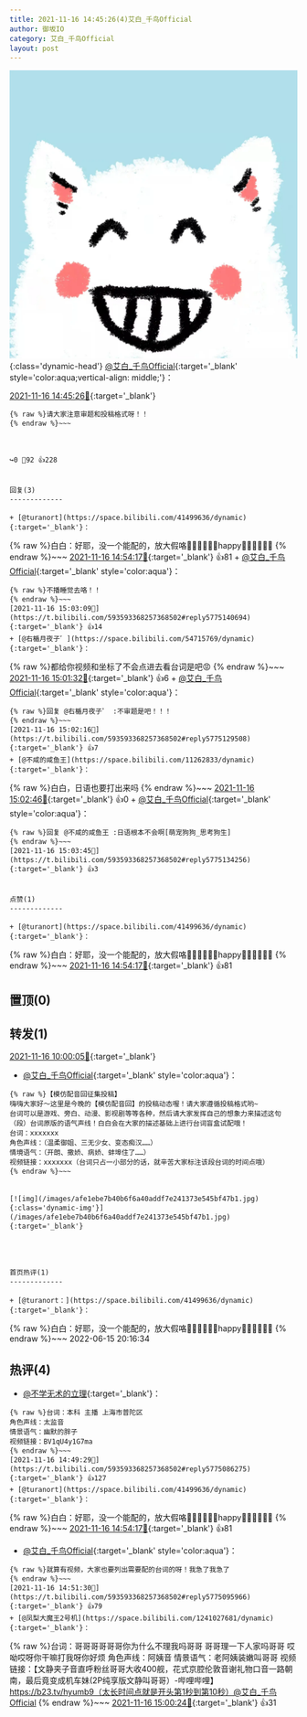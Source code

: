 ```yaml
---
title: 2021-11-16 14:45:26(4)艾白_千鸟Official
author: 御坂IO
category: 艾白_千鸟Official
layout: post
---
```


![img](/images/9ae8b9445fd0665cc014d9080156a45271be73c6.jpg){:class='dynamic-head'}
[@艾白_千鸟Official](https://space.bilibili.com/334537711/dynamic){:target='_blank' style='color:aqua;vertical-align: middle;'}：

[2021-11-16 14:45:26🔗](https://t.bilibili.com/593593368257368502){:target='_blank'}

~~~
{% raw %}请大家注意审题和投稿格式呀！！
{% endraw %}~~~



↪️0 💬92 👍228


回复(3)
-------------

+ [@turanort](https://space.bilibili.com/41499636/dynamic){:target='_blank'}：
~~~
{% raw %}白白：好耶，没一个能配的，放大假咯💃🏻💃🏻💃🏻happy💃🏻💃🏻💃🏻
{% endraw %}~~~
[2021-11-16 14:54:17🔗](https://t.bilibili.com/593593368257368502#reply5775102225){:target='_blank'} 👍81
    + [@艾白_千鸟Official](https://space.bilibili.com/334537711/dynamic){:target='_blank' style='color:aqua'}：
~~~
{% raw %}不播睡觉去咯！！
{% endraw %}~~~
[2021-11-16 15:03:09🔗](https://t.bilibili.com/593593368257368502#reply5775140694){:target='_blank'} 👍14
+ [@右楯月夜子゛](https://space.bilibili.com/54715769/dynamic){:target='_blank'}：
~~~
{% raw %}都给你视频和坐标了不会点进去看台词是吧😡
{% endraw %}~~~
[2021-11-16 15:01:32🔗](https://t.bilibili.com/593593368257368502#reply5775128569){:target='_blank'} 👍6
    + [@艾白_千鸟Official](https://space.bilibili.com/334537711/dynamic){:target='_blank' style='color:aqua'}：
~~~
{% raw %}回复 @右楯月夜子゜ :不审题是吧！！！
{% endraw %}~~~
[2021-11-16 15:02:16🔗](https://t.bilibili.com/593593368257368502#reply5775129508){:target='_blank'} 👍7
+ [@不咸的咸鱼王](https://space.bilibili.com/11262833/dynamic){:target='_blank'}：
~~~
{% raw %}白白，日语也要打出来吗
{% endraw %}~~~
[2021-11-16 15:02:46🔗](https://t.bilibili.com/593593368257368502#reply5775133008){:target='_blank'} 👍0
    + [@艾白_千鸟Official](https://space.bilibili.com/334537711/dynamic){:target='_blank' style='color:aqua'}：
~~~
{% raw %}回复 @不咸的咸鱼王 :日语根本不会啊[萌宠狗狗_思考狗生]
{% endraw %}~~~
[2021-11-16 15:03:45🔗](https://t.bilibili.com/593593368257368502#reply5775134256){:target='_blank'} 👍3


点赞(1)
-------------

+ [@turanort](https://space.bilibili.com/41499636/dynamic){:target='_blank'}：
~~~
{% raw %}白白：好耶，没一个能配的，放大假咯💃🏻💃🏻💃🏻happy💃🏻💃🏻💃🏻
{% endraw %}~~~
[2021-11-16 14:54:17🔗](https://t.bilibili.com/593593368257368502#reply5775102225){:target='_blank'} 👍81


置顶(0)
-------------



转发(1)
-------------

[2021-11-16 10:00:05🔗](https://t.bilibili.com/593519834122992191){:target='_blank'}
+ [@艾白_千鸟Official](https://space.bilibili.com/334537711/dynamic){:target='_blank' style='color:aqua'}：
~~~
{% raw %}【模仿配音回征集投稿】
嗨嗨大家好～这里是今晚的【模仿配音回】的投稿动态喔！请大家遵循投稿格式哟~
台词可以是游戏、旁白、动漫、影视剧等等各种，然后请大家发挥自己的想象力来描述这句（段）台词原版的语气声线！白白会在大家的描述基础上进行台词盲盒试配哦！
台词：xxxxxxx
角色声线：（温柔御姐、三无少女、变态痴汉……）
情境语气：（开朗、撒娇、病娇、蚌埠住了……）
视频链接：xxxxxxx（台词只占一小部分的话，就辛苦大家标注该段台词的时间点哦）
{% endraw %}~~~


[![img](/images/afe1ebe7b40b6f6a40addf7e241373e545bf47b1.jpg){:class='dynamic-img'}](/images/afe1ebe7b40b6f6a40addf7e241373e545bf47b1.jpg){:target='_blank'}




首页热评(1)
-------------

+ [@turanort：](https://space.bilibili.com/41499636/dynamic){:target='_blank'}：
~~~
{% raw %}白白：好耶，没一个能配的，放大假咯💃🏻💃🏻💃🏻happy💃🏻💃🏻💃🏻
{% endraw %}~~~
2022-06-15 20:16:34


热评(4)
-------------

+ [@不学无术的立理](https://space.bilibili.com/2496019/dynamic){:target='_blank'}：
~~~
{% raw %}台词：本科 主播 上海市普陀区
角色声线：太监音
情景语气：幽默的胖子
视频链接：BV1qU4y1G7ma
{% endraw %}~~~
[2021-11-16 14:49:29🔗](https://t.bilibili.com/593593368257368502#reply5775086275){:target='_blank'} 👍127
+ [@turanort](https://space.bilibili.com/41499636/dynamic){:target='_blank'}：
~~~
{% raw %}白白：好耶，没一个能配的，放大假咯💃🏻💃🏻💃🏻happy💃🏻💃🏻💃🏻
{% endraw %}~~~
[2021-11-16 14:54:17🔗](https://t.bilibili.com/593593368257368502#reply5775102225){:target='_blank'} 👍81
+ [@艾白_千鸟Official](https://space.bilibili.com/334537711/dynamic){:target='_blank' style='color:aqua'}：
~~~
{% raw %}就算有视频，大家也要列出需要配的台词的呀！我急了我急了
{% endraw %}~~~
[2021-11-16 14:51:30🔗](https://t.bilibili.com/593593368257368502#reply5775095966){:target='_blank'} 👍79
+ [@凤梨大魔王2号机](https://space.bilibili.com/1241027681/dynamic){:target='_blank'}：
~~~
{% raw %}台词：哥哥哥哥哥哥你为什么不理我吗哥哥
哥哥理一下人家吗哥哥
哎呦哎呀你干嘛打我呀你好烦
角色声线：阿姨音
情景语气：老阿姨装嫩叫哥哥
视频链接：【文静夹子音直呼粉丝哥哥大收400舰，花式京腔伦敦音谢礼物口音一路朝南，最后竟变成机车妹(2P纯享版文静叫哥哥）-哔哩哔哩】https://b23.tv/hyumb9（太长时间点就是开头第1秒到第10秒）@艾白_千鸟Official
{% endraw %}~~~
[2021-11-16 15:00:24🔗](https://t.bilibili.com/593593368257368502#reply5775130027){:target='_blank'} 👍31


